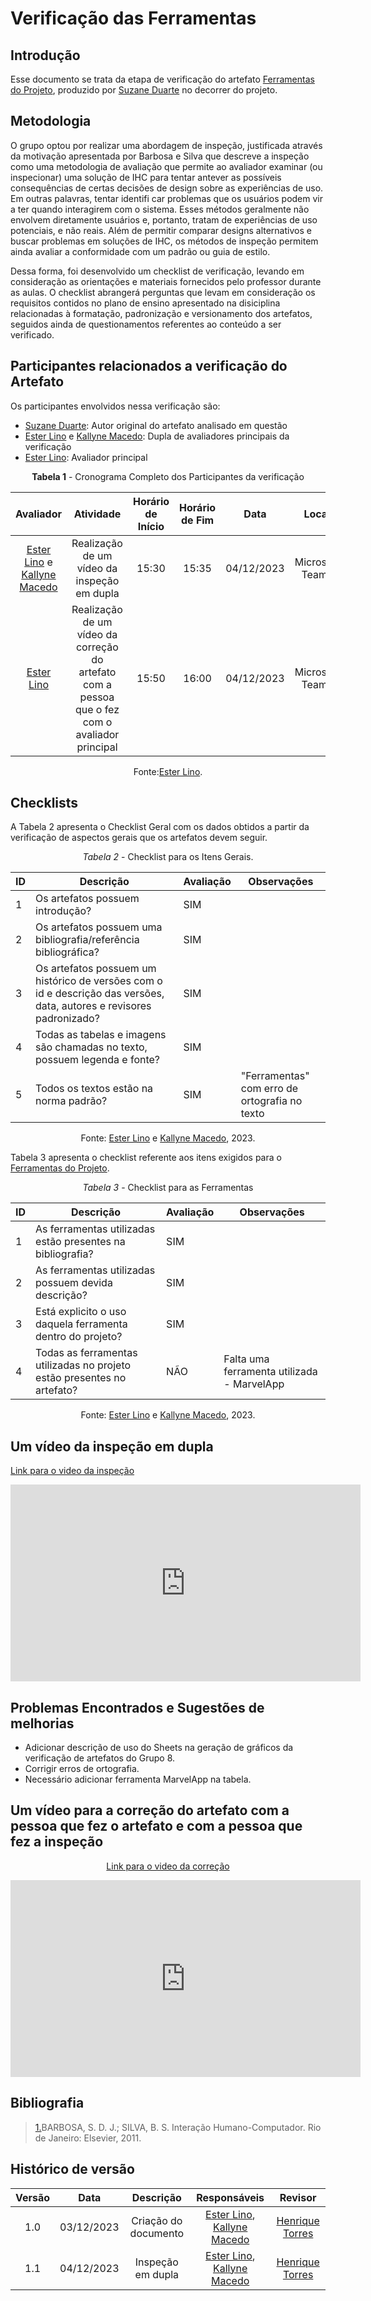 # **Verificação das Ferramentas**

## Introdução

Esse documento se trata da etapa de verificação do artefato [Ferramentas do Projeto](https://interacao-humano-computador.github.io/2023.2-OnlineJudge/primeira-entrega/ferramentas/), produzido por [Suzane Duarte](https://github.com/suzaneduarte) no decorrer do projeto.

## Metodologia

O grupo optou por realizar uma abordagem de inspeção, justificada através da motivação apresentada por Barbosa e Silva que descreve a inspeção como uma metodologia de avaliação que permite ao avaliador examinar (ou inspecionar) uma solução de IHC para tentar antever as possíveis consequências de certas decisões de design sobre as experiências de uso. Em outras palavras, tentar identifi car problemas que os usuários podem vir a ter quando interagirem com o sistema. Esses métodos geralmente não envolvem diretamente usuários e, portanto, tratam de experiências de uso potenciais, e não reais. Além de permitir comparar designs alternativos e buscar problemas em soluções de IHC, os métodos de inspeção permitem ainda avaliar a conformidade com um padrão ou guia de estilo.

Dessa forma, foi desenvolvido um checklist de verificação, levando em consideração as orientações e materiais fornecidos pelo professor durante as aulas. O checklist abrangerá perguntas que levam em consideração os requisitos contidos no plano de ensino apresentado na disiciplina relacionadas à formatação, padronização e versionamento dos artefatos, seguidos ainda de questionamentos referentes ao conteúdo a ser verificado.

## Participantes relacionados a verificação do Artefato

Os participantes envolvidos nessa verificação são:

- [Suzane Duarte](https://github.com/suzaneduarte): Autor original do artefato analisado em questão
- [Ester Lino](https://github.com/esteerlino) e  [Kallyne Macedo](https://github.com/kalipassos): Dupla de avaliadores principais da verificação
- [Ester Lino](https://github.com/esteerlino): Avaliador principal

<center>

**Tabela 1** - Cronograma Completo dos Participantes da verificação

|                                        Avaliador                                        |                                              Atividade                                              | Horário de Início | Horário de Fim |    Data    |      Local      |
| :--------------------------------------------------------------------------------------: | :--------------------------------------------------------------------------------------------------: | :-----------------: | :-------------: | :--------: | :-------------: |
| [Ester Lino](https://github.com/esteerlino) e  [Kallyne Macedo](https://github.com/kalipassos) |                           Realização de um vídeo da inspeção em dupla                           |        15:30        |      15:35      | 04/12/2023 | Microsoft Teams |
|                         [Ester Lino](https://github.com/esteerlino)                         | Realização de um vídeo da correção do artefato com a pessoa que o fez com o avaliador principal |        15:50        |      16:00      | 04/12/2023 | Microsoft Teams |

Fonte:[Ester Lino](https://github.com/esteerlino).

</center>

## Checklists

A Tabela 2 apresenta o Checklist Geral com os dados obtidos a partir da verificação de aspectos gerais que os artefatos devem seguir.

<center>

_Tabela 2_ - Checklist para os Itens Gerais.

| ID | Descrição                                                                                                                | Avaliação | Observações                                 |
| -- | -------------------------------------------------------------------------------------------------------------------------- | ----------- | --------------------------------------------- |
| 1  | Os artefatos possuem introdução?                                                                                         | SIM         |                                               |
| 2  | Os artefatos possuem uma bibliografia/referência bibliográfica?                                                          | SIM         |                                               |
| 3  | Os artefatos possuem um histórico de versões com o id e descrição das versões, data, autores e revisores padronizado? | SIM         |                                               |
| 4  | Todas as tabelas e imagens são chamadas no texto, possuem legenda e fonte?                                                | SIM         |                                               |
| 5  | Todos os textos estão na norma padrão?                                                                                   | SIM         | "Ferramentas" com erro de ortografia no texto |

Fonte: [Ester Lino](https://github.com/esteerlino) e [Kallyne Macedo](https://github.com/kalipassos), 2023.

</center>

Tabela 3 apresenta o checklist referente aos itens exigidos para o [Ferramentas do Projeto](https://interacao-humano-computador.github.io/2023.2-OnlineJudge/primeira-entrega/ferramentas/).

<center>

_Tabela 3_ - Checklist para as Ferramentas

| ID | Descrição                                                              | Avaliação | Observações                              |
| -- | ------------------------------------------------------------------------ | ----------- | ------------------------------------------ |
| 1  | As ferramentas utilizadas estão presentes na bibliografia?              | SIM         |                                            |
| 2  | As ferramentas utilizadas possuem devida descrição?                    | SIM         |                                            |
| 3  | Está explicito o uso daquela ferramenta dentro do projeto?              | SIM         |                                            |
| 4  | Todas as ferramentas utilizadas no projeto estão presentes no artefato? | NÃO        | Falta uma ferramenta utilizada - MarvelApp |

Fonte: [Ester Lino](https://github.com/esteerlino) e [Kallyne Macedo](https://github.com/kalipassos), 2023.

</center>

## Um vídeo da inspeção em dupla

[Link para o video da inspeção](https://www.youtube.com/watch?v=t33FledRwp0&source_ve_path=MjM4NTE&feature=emb_title)

<iframe width="560" height="315" src="https://www.youtube.com/embed/t33FledRwp0?si=HMb7e7f9AhtPKt_i" title="YouTube video player" frameborder="0" allow="accelerometer; autoplay; clipboard-write; encrypted-media; gyroscope; picture-in-picture; web-share" allowfullscreen></iframe>


## Problemas Encontrados e Sugestões de melhorias

- Adicionar descrição de uso do Sheets na geração de gráficos da verificação de artefatos do Grupo 8.
- Corrigir erros de ortografia.
- Necessário adicionar ferramenta MarvelApp na tabela.

## Um vídeo para a correção do artefato com a pessoa que fez o artefato e com a pessoa que fez a inspeção

<center>

[Link para o video da correção](https://www.youtube.com/watch?v=gGw6980U8bo)

<iframe width="560" height="315" src="https://www.youtube.com/embed/gGw6980U8bo?si=QF0hkDv3FTxn_2Q2" title="YouTube video player" frameborder="0" allow="accelerometer; autoplay; clipboard-write; encrypted-media; gyroscope; picture-in-picture; web-share" allowfullscreen></iframe>

</center>

## Bibliografia

> <a id="REF1" href="#anchor_1">1.</a>BARBOSA, S. D. J.; SILVA, B. S. Interação Humano-Computador. Rio de Janeiro: Elsevier, 2011.<br>

## Histórico de versão

| Versão |    Data    |      Descrição      |                                     Responsáveis                                     |                     Revisor                     |
| :-----: | :--------: | :--------------------: | :------------------------------------------------------------------------------------: | :----------------------------------------------: |
|   1.0   | 03/12/2023 | Criação do documento | [Ester Lino](https://github.com/esteerlino), [Kallyne Macedo](https://github.com/kalipassos) | [Henrique Torres](https://github.com/henriqtorresl) |
|   1.1   | 04/12/2023 |  Inspeção em dupla  | [Ester Lino](https://github.com/esteerlino), [Kallyne Macedo](https://github.com/kalipassos) | [Henrique Torres](https://github.com/henriqtorresl) |
